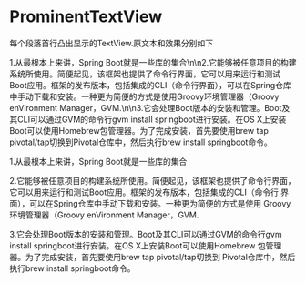 # ProminentTextView
每个段落首行凸出显示的TextView.原文本和效果分别如下

1.从最根本上来讲，Spring Boot就是一些库的集合\n\n2.它能够被任意项目的构建系统所使用。简便起见，该框架也提供了命令行界面，它可以用来运行和测试Boot应用。框架的发布版本，包括集成的CLI（命令行界面），可以在Spring仓库中手动下载和安装。一种更为简便的方式是使用Groovy环境管理器（Groovy enVironment Manager，GVM.\n\n3.它会处理Boot版本的安装和管理。Boot及其CLI可以通过GVM的命令行gvm install springboot进行安装。在OS X上安装Boot可以使用Homebrew包管理器。为了完成安装，首先要使用brew tap pivotal/tap切换到Pivotal仓库中，然后执行brew install springboot命令。



1.从最根本上来讲，Spring Boot就是一些库的集合

2.它能够被任意项目的构建系统所使用。简便起见，该框架也提供了命令行界面，
  它可以用来运行和测试Boot应用。框架的发布版本，包括集成的CLI（命令行
  界面），可以在Spring仓库中手动下载和安装。一种更为简便的方式是使用
  Groovy环境管理器（Groovy enVironment Manager，GVM.
  
3.它会处理Boot版本的安装和管理。Boot及其CLI可以通过GVM的命令行gvm 
  install springboot进行安装。在OS X上安装Boot可以使用Homebrew
  包管理器。为了完成安装，首先要使用brew tap pivotal/tap切换到
  Pivotal仓库中，然后执行brew install springboot命令。
